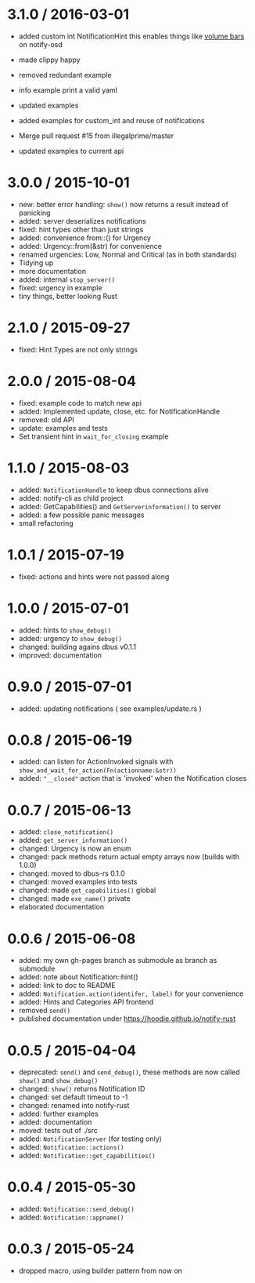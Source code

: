 
3.1.0 / 2016-03-01
==================
  * added custom int NotificationHint
    this enables things like [volume bars](examples/show_volume.rs) on notify-osd

  * made clippy happy
  * removed redundant example
  * info example print a valid yaml
  * updated examples
  * added examples for custom_int and reuse of notifications
  * Merge pull request #15 from illegalprime/master
  * updated examples to current api

3.0.0 / 2015-10-01
==================

  * new: better error handling: `show()` now returns a result instead of panicking
  * added: server deserializes notifications
  * fixed: hint types other than just strings
  * added: convenience from::<str>() for Urgency
  * added: Urgency::from(&str) for convenience
  * renamed urgencies: Low, Normal and Critical (as in both standards)
  * Tidying up
  * more documentation
  * added: internal `stop_server()`
  * fixed: urgency in example
  * tiny things, better looking Rust


2.1.0 / 2015-09-27
==================

  * fixed: Hint Types are not only strings

2.0.0 / 2015-08-04
==================

  * fixed: example code to match new api
  * added: Implemented update, close, etc. for NotificationHandle
  * removed: old API
  * update: examples and tests
  * Set transient hint in `wait_for_closing` example


1.1.0 / 2015-08-03
==================

  * added: `NotificationHandle` to keep dbus connections alive
  * added: notify-cli as child project
  * added: GetCapabilities() and `GetServerinformation()` to server
  * added: a few possible panic messages
  * small refactoring

1.0.1 / 2015-07-19
==================

  * fixed: actions and hints were not passed along

1.0.0 / 2015-07-01
==================

  * added: hints to `show_debug()`
  * added: urgency to `show_debug()`
  * changed: building agains dbus v0.1.1
  * improved: documentation

0.9.0 / 2015-07-01
==================

  * added: updating notifications ( see examples/update.rs )

0.0.8 / 2015-06-19
==================

  * added: can listen for ActionInvoked signals with `show_and_wait_for_action(Fn(actionname:&str))`
  * added: `"__closed"` action that is 'invoked' when the Notification closes

0.0.7 / 2015-06-13
==================

  * added: `close_notification()`
  * added: `get_server_information()`
  * changed: Urgency is now an enum
  * changed: pack methods return actual empty arrays now (builds with 1.0.0)
  * changed: moved to dbus-rs 0.1.0
  * changed: moved examples into tests
  * changed: made `get_capabilities()` global
  * changed: made `exe_name()` private
  * elaborated documentation

0.0.6 / 2015-06-08
==================

  * added: my own gh-pages branch as submodule as branch as submodule
  * added: note about Notification::hint()
  * added: link to doc to README
  * added: `Notification.action(identifer, label)` for your convenience
  * added: Hints and Categories API frontend
  * removed `send()`
  * published documentation under https://hoodie.github.io/notify-rust

0.0.5 / 2015-04-04
==================
  * deprecated: `send()` and `send_debug()`, these methods are now called
	`show()` and `show_debug()`
  * changed: `show()` returns Notification ID
  * changed: set default timeout to -1
  * changed: renamed into notify-rust
  * added: further examples
  * added: documentation
  * moved: tests out of ./src
  * added: `NotificationServer` (for testing only)
  * added: `Notification::actions()`
  * added: `Notification::get_capabilities()`

0.0.4 / 2015-05-30
==================
  * added: `Notification::send_debug()`
  * added: `Notification::appname()`

0.0.3 / 2015-05-24
==================
  * dropped macro, using builder pattern from now on
